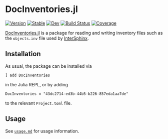 # DocInventories.jl

[![Version](https://juliahub.com/docs/DocInventories/version.svg)](https://juliahub.com/ui/Packages/General/DocInventories)
[![Stable](https://img.shields.io/badge/docs-stable-blue.svg)](https://juliadocs.org/DocInventories.jl/)
[![Dev](https://img.shields.io/badge/docs-dev-blue.svg)](https://juliadocs.org/DocInventories.jl/dev)
[![Build Status](https://github.com/JuliaDocs/DocInventories.jl/workflows/CI/badge.svg)](https://github.com/JuliaDocs/DocInventories.jl/actions)
[![Coverage](https://codecov.io/gh/JuliaDocs/DocInventories.jl/branch/master/graph/badge.svg)](https://codecov.io/gh/JuliaDocs/DocInventories.jl)

[DocInventories.jl](https://github.com/JuliaDocs/DocInventories.jl#readme) is a package for reading and writing inventory files such as the `objects.inv` file used by [InterSphinx](https://www.sphinx-doc.org/en/master/usage/extensions/intersphinx.html).

## Installation

As usual, the package can be installed via

```
] add DocInventories
```

in the Julia REPL, or by adding

```
DocInventories = "43dc2714-ed3b-44b5-b226-857eda1aa7de"
```

to the relevant `Project.toml` file.


## Usage

See [`usage.md`](docs/src/usage.md) for usage information.
